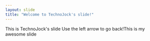 ```yaml
---
layout: slide
title: "Welcome to TechnoJock's slide!"
---
```

This is TechnoJock's slide
Use the left arrow to go back!This is my awesome slide
